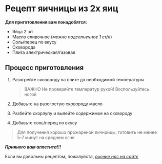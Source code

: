 # Рецепт яичницы из 2х яиц

**Для приготовления вам понадобятся:**

- Яйца 2 шт
- Масло сливочное (*можно подсолнечное 1 ст/л*)
- Соль/перец по вкусу
- Сковорода
- Плита электрическая/газовая

## Процесс приготовления

1. Разогрейте сковороду на плите до необходимой температуры 

    > ВАЖНО Не проверяйте температур рукой! Воспользуйтесь ногой

2. Добавьте на разогретую сковороду масло
3. Разбейте скорлупу и вылейте содержимое на сковороду
4. Добавьте соль/перец по вкусу

>Для получения хорошо прожареной яичнрицы, готовить не менее 5-7 минут на среднем огне

***Прияного вам аппетита!!!***

Если вы довольны рецептом, пожалуйста, [ *оцение нас на сайте*](https://supereggs.ru "СуперЯичница")